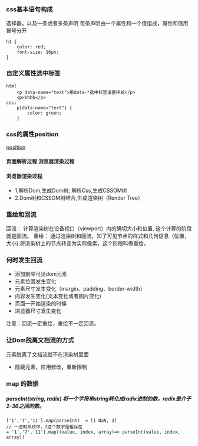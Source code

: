 ### css基本语句构成
选择器，以及一条或者多条声明
每条声明由一个属性和一个值组成，属性和值用冒号分开
```
h1 {
    color: red;
    font-size: 16px;
}
```
### 自定义属性选中标签
```
html
    <p data-name="text">用data-*选中标签设置样式</p>
    <p>bbbb</p>
css:
    p[data-name="text"] {
        color: green;
    }
```

### css的属性position
[position](https://segmentfault.com/a/1190000011358507)


#### 页面解析过程  浏览器渲染过程
#### 浏览器渲染过程
- 1.解析Dom,生成Dom树; 解析Css,生成CSSOM树
- 2.Dom树和CSSOM树结合,生成渲染树（Render Tree）


### 重绘和回流 
回流： 计算渲染树在设备视口（viewport）内的确切大小和位置, 这个计算的阶段就是回流。
重绘： 通过渲染树和回流，知了可见节点的样式和几何信息（位置，大小),将渲染树上的节点转变为实际像素，这个阶段叫做重绘。

### 何时发生回流
- 添加删除可见dom元素
- 元素位置发生变化
- 元素尺寸发生变化（margin、padding、border-width）
- 内容发生变化(文本变化或者图片变化)
- 页面一开始渲染的时候
- 浏览器尺寸发生变化

注意：回流一定重绘，重绘不一定回流。


### 让Dom脱离文档流的方式
元素脱离了文档流就不在渲染树里面
- 隐藏元素，应用修改，重新限制


### map 的数据
##### parseInt(string, radix) 将一个字符串string转化成radix进制的数，radix是介于2-36之间的数。

```
['1','7','11'].map(parseInt)  = [1 NaN, 3]  
// 一进制系统中，7这个数字是粗存在
= '1','7','11'].map((value, index, array)=> parseInt(value, index, array))
```

#### 